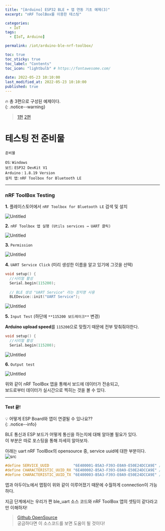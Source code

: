 ```yaml
---
title: "[Arduino] ESP32 BLE + 앱 연동 기초 예제(3)"
excerpt: "nRF ToolBox를 이용한 테스팅"

categories:
  - IoT
tags:
  - [IoT, Arduino]

permalink: /iot/arduino-ble-nrf-toolbox/

toc: true
toc_sticky: true
toc_label: "Contents"
toc_icon: "lightbulb" # https://fontawesome.com/
 
date: 2022-05-23 10:10:00
last_modified_at: 2022-05-23 10:10:00
published: true
---
```


🔥 총 3편으로 구성된 예제이다.  
{: .notice--warning}  

> [1편](https://kdjun97.github.io/iot/arduino-ide-setting/)
> [2편](https://kdjun97.github.io/iot/arduino-ble-testing/)  

# 테스팅 전 준비물

`준비물`  

`OS`: `Windows`  
`보드`: `ESP32 DevKit V1`  
`Arduino` : `1.8.19 Version`  
`설치 앱`: `nRF Toolbox for Bluetooth LE`  

---  

### nRF ToolBox Testing  

**1.** 플레이스토어에서 `nRF Toolbox for Bluetooth LE` 검색 및 설치  

![Untitled](/assets/images/post_img/arduino-ble-nrf-toolbox/Untitled.png)  

**2.** `nRF Toolbox 앱 실행 (Utils services → UART 클릭)`  

![Untitled](/assets/images/post_img/arduino-ble-nrf-toolbox/Untitled1.png)  

**3.** `Permission`  
    
![Untitled](/assets/images/post_img/arduino-ble-nrf-toolbox/Untitled2.png)  

**4.** `UART Service Click` (미리 생성한 이름을 알고 있기에 그것을 선택)  

```cpp
void setup() {
  //시리얼 활성
  Serial.begin(115200);
    
  // BLE 생성 "UART Service" 라는 장치명 사용
  BLEDevice::init("UART Service");
```

![Untitled](/assets/images/post_img/arduino-ble-nrf-toolbox/Untitled3.png)  

**5.** `Input Test` (하단에 `**115200 보드레이크**` 변경)  

**Arduino upload speed**를 `115200`으로 맞췄기 때문에 전부 맞춰줘야한다.  
    
```cpp
void setup() {
  //시리얼 활성
  Serial.begin(115200);
```
![Untitled](/assets/images/post_img/arduino-ble-nrf-toolbox/Untitled4.png)  

**6.** `Output test`  

![Untitled](/assets/images/post_img/arduino-ble-nrf-toolbox/Untitled5.png)  

위와 같이 nRF ToolBox 앱을 통해서 보드에 데이터가 전송되고,  
보드로부터 데이터가 실시간으로 찍히는 것을 볼 수 있다.  

---

#### Test 끝!  

💡 어떻게 ESP Board와 앱이 연결될 수 있나요??  
{: .notice--info}   

BLE 통신과 ESP 보드가 어떻게 통신을 하는지에 대해 알아볼 필요가 있다.  
이 부분은 따로 포스팅을 통해 자세히 알아보자.  

아래는 uart nRF ToolBox의 opensource 중, service uuid에 대한 부분이다.  
![src](/assets/images/post_img/arduino-ble-nrf-toolbox/uuid.JPG)  

```cpp
#define SERVICE_UUID           "6E400001-B5A3-F393-E0A9-E50E24DCCA9E" // 서비스 UUID
#define CHARACTERISTIC_UUID_RX "6E400002-B5A3-F393-E0A9-E50E24DCCA9E" // ESP32가 데이터를 입력 받는 캐릭터리스틱 UUID (Rx)
#define CHARACTERISTIC_UUID_TX "6E400003-B5A3-F393-E0A9-E50E24DCCA9E" // ESP32에서 외부로 데이터 보낼 캐릭터리스틱 UUID (Tx)
```  

앱과 아두이노에서 맵핑이 위와 같이 이루어졌기 때문에 수월하게 connection이 가능하다.  

지금 단계에서는 우리가 짠 ble_uart 소스 코드와 nRF ToolBox 앱의 셋팅이 같다라고만 이해하자!

> [Github OpenSource](https://github.com/NordicSemiconductor/Android-nRF-Toolbox/blob/c73f0099ab85e1c5e01afb9c83fbcb98dd335024/profile_uart/src/main/java/no/nordicsemi/android/uart/data/UARTManager.kt)  
> 궁금하다면 이 소스코드를 보면 도움이 될 것이다!